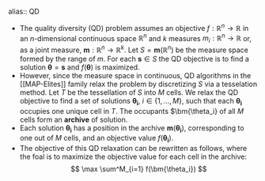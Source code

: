 alias:: QD

- The quality diversity (QD) problem assumes an objective $f : \mathbb{R}^n \to \mathbb{R}$ in an $n$-dimensional continuous space $\mathbb{R}^n$ and $k$ measures $m_i : \mathbb{R}^n \to \mathbb{R}$ or, as a joint measure, $\bm{m}: \mathbb{R}^n \to \mathbb{R}^k$. Let $S = \bm{m}(\mathbb{R}^n)$ be the measure space formed by the range of $m$. For each $\bm{s} \in S$ the QD objective is to find a solution $\bm{\theta} = \bm{s}$ and $f(\bm{\theta})$ is maximized.
- However, since the measure space in continuous, QD algorithms in the [[MAP-Elites]] family relax the problem by discretizing $S$ via a tesselation method. Let $T$ be the tessellation of $S$ into $M$ cells. We relax the QD objective to find a set of solutions $\bm{\theta_i}$, $i \in \{1, \dots, M\}$, such that each $\bm{\theta_i}$ occupies one unique cell in $T$. The occupants $\bm{\theta_i} of all $M$ cells form an **archive** of solution.
- Each solution $\bm{\theta_i}$ has a position in the archive $\bm{m}(\bm{\theta_i})$, corresponding to one out of $M$ cells, and an objective value $f(\bm{\theta_i})$.
- The objective of this QD relaxation can be rewritten as follows, where the foal is to maximize the objective value for each cell in the archive:
  $$
  \max \sum^M_{i=1} f(\bm{\theta_i})
  $$